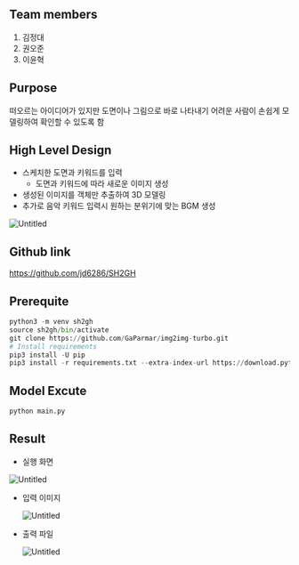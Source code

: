 ## Team members

1. 김정대
2. 권오준
3. 이윤혁

## Purpose

떠오르는 아이디어가 있지만 도면이나 그림으로 바로 나타내기 어려운 사람이 손쉽게 모델링하여 확인할 수 있도록 함

## High Level Design

- 스케치한 도면과 키워드를 입력
    - 도면과 키워드에 따라 새로운 이미지 생성
- 생성된 이미지를 객체만 추출하여 3D 모델링
- 추가로 음악 키워드 입력시 원하는 분위기에 맞는 BGM 생성

![Untitled](https://prod-files-secure.s3.us-west-2.amazonaws.com/c08abce7-a3c3-4a9f-ae00-a86e9d3f60f8/616a4f3c-bc77-4a42-9c41-d0fc52c5d815/Untitled.jpeg)

## Github link

https://github.com/jd6286/SH2GH

## Prerequite

```python
python3 -m venv sh2gh
source sh2gh/bin/activate
git clone https://github.com/GaParmar/img2img-turbo.git
# Install requirements
pip3 install -U pip
pip3 install -r requirements.txt --extra-index-url https://download.pytorch.org/whl/cpu
```

## Model Excute

```python
python main.py
```

## Result
- 실행 화면

![Untitled](/home/ubuntu/Downloads/output(1).png)

- 입력 이미지
    
    ![Untitled](https://prod-files-secure.s3.us-west-2.amazonaws.com/c08abce7-a3c3-4a9f-ae00-a86e9d3f60f8/6225bf4a-ef12-4051-acd2-725e5afa376a/8d83ad79-74a7-474c-bee7-d14106c38209.png)
    

- 출력 파일
    
    ![Untitled](https://prod-files-secure.s3.us-west-2.amazonaws.com/c08abce7-a3c3-4a9f-ae00-a86e9d3f60f8/91b1f3ae-6959-4e0c-9e7e-1d7d46785565/Untitled.png)
